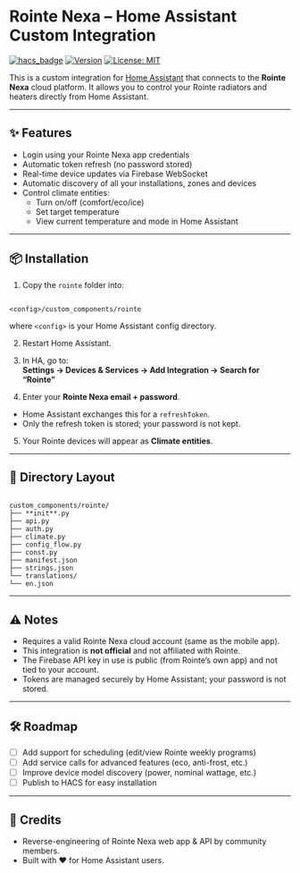 # Rointe Nexa – Home Assistant Custom Integration

[![hacs_badge](https://img.shields.io/badge/HACS-Custom-blue.svg)](https://hacs.xyz/)
[![Version](https://img.shields.io/badge/version-0.1.0-green.svg)](https://github.com/youruser/rointe)
[![License: MIT](https://img.shields.io/badge/License-MIT-yellow.svg)](LICENSE)

This is a custom integration for [Home Assistant](https://www.home-assistant.io/) that connects to the **Rointe Nexa** cloud platform. It allows you to control your Rointe radiators and heaters directly from Home Assistant.

---

## ✨ Features

- Login using your Rointe Nexa app credentials  
- Automatic token refresh (no password stored)  
- Real-time device updates via Firebase WebSocket  
- Automatic discovery of all your installations, zones and devices  
- Control climate entities:
  - Turn on/off (comfort/eco/ice)  
  - Set target temperature  
  - View current temperature and mode in Home Assistant  

---

## 📦 Installation

1. Copy the `rointe` folder into:  
```

<config>/custom_components/rointe

```
where `<config>` is your Home Assistant config directory.

2. Restart Home Assistant.

3. In HA, go to:  
**Settings → Devices & Services → Add Integration → Search for “Rointe”**

4. Enter your **Rointe Nexa email + password**.  
- Home Assistant exchanges this for a `refreshToken`.  
- Only the refresh token is stored; your password is not kept.

5. Your Rointe devices will appear as **Climate entities**.

---

## 📂 Directory Layout

```

custom_components/rointe/
├── **init**.py
├── api.py
├── auth.py
├── climate.py
├── config_flow.py
├── const.py
├── manifest.json
├── strings.json
└── translations/
└── en.json

```

---

## ⚠️ Notes

- Requires a valid Rointe Nexa cloud account (same as the mobile app).  
- This integration is **not official** and not affiliated with Rointe.  
- The Firebase API key in use is public (from Rointe’s own app) and not tied to your account.  
- Tokens are managed securely by Home Assistant; your password is not stored.  

---

## 🛠️ Roadmap

- [ ] Add support for scheduling (edit/view Rointe weekly programs)  
- [ ] Add service calls for advanced features (eco, anti-frost, etc.)  
- [ ] Improve device model discovery (power, nominal wattage, etc.)  
- [ ] Publish to HACS for easy installation  

---

## 🙏 Credits

- Reverse-engineering of Rointe Nexa web app & API by community members.  
- Built with ❤️ for Home Assistant users.  
```
